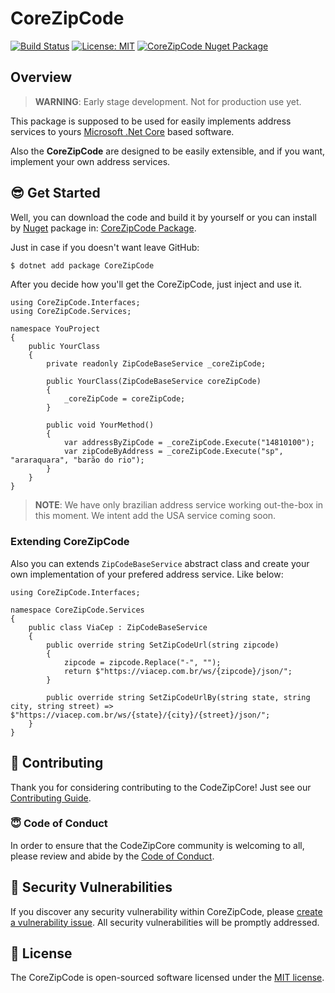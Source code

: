 # CoreZipCode

[![Build Status](https://travis-ci.com/danilolutz/CoreZipCode.svg?branch=master)](https://travis-ci.com/danilolutz/CoreZipCode) 
[![License: MIT](https://img.shields.io/badge/License-MIT-428f7e.svg)](https://opensource.org/licenses/MIT)
[![CoreZipCode Nuget Package](https://img.shields.io/nuget/v/CoreZipCode.svg)](https://www.nuget.org/packages/CoreZipCode/)

## Overview

> **WARNING**: Early stage development. Not for production use yet.

This package is supposed to be used for easily implements address services to yours [Microsoft .Net Core](https://dotnet.github.io/) based software.

Also the **CoreZipCode** are designed to be easily extensible, and if you want, implement your own address services.

## :sunglasses: Get Started

Well, you can download the code and build it by yourself or you can install by [Nuget](https://www.nuget.org) package in: [CoreZipCode Package](https://www.nuget.org/packages/CoreZipCode/).

Just in case if you doesn't want leave GitHub:

```bash
$ dotnet add package CoreZipCode
```

After you decide how you'll get the CoreZipCode, just inject and use it.

```CSharp
using CoreZipCode.Interfaces;
using CoreZipCode.Services;

namespace YouProject
{
    public YourClass
    {   
        private readonly ZipCodeBaseService _coreZipCode;

        public YourClass(ZipCodeBaseService coreZipCode)
        {
            _coreZipCode = coreZipCode;
        }

        public void YourMethod() 
        {
            var addressByZipCode = _coreZipCode.Execute("14810100");
            var zipCodeByAddress = _coreZipCode.Execute("sp", "araraquara", "barão do rio");
        }
    }
}
```

> **NOTE**: We have only brazilian address service working out-the-box in this moment. We intent add the USA service coming soon.

### Extending CoreZipCode

Also you can extends ```ZipCodeBaseService``` abstract class and create your own implementation of your prefered address service. Like below:

```CSharp
using CoreZipCode.Interfaces;

namespace CoreZipCode.Services
{
    public class ViaCep : ZipCodeBaseService
    {
        public override string SetZipCodeUrl(string zipcode)
        {
            zipcode = zipcode.Replace("-", "");
            return $"https://viacep.com.br/ws/{zipcode}/json/";    
        }

        public override string SetZipCodeUrlBy(string state, string city, string street) => $"https://viacep.com.br/ws/{state}/{city}/{street}/json/";
    }
}
```

## :construction_worker: Contributing 

Thank you for considering contributing to the CodeZipCore! Just see our [Contributing Guide](CONTRIBUTING.md).

### :innocent: Code of Conduct

In order to ensure that the CodeZipCore community is welcoming to all, please review and abide by the [Code of Conduct](CODE_OF_CONDUCT.md).

## :rotating_light: Security Vulnerabilities

If you discover any security vulnerability within CoreZipCode, please [create a vulnerability issue](https://github.com/danilolutz/CoreZipCode/issues/new?labels=security%20vulnerabilities). All security vulnerabilities will be promptly addressed.

## :scroll: License

The CoreZipCode is open-sourced software licensed under the [MIT license](https://opensource.org/licenses/MIT).
